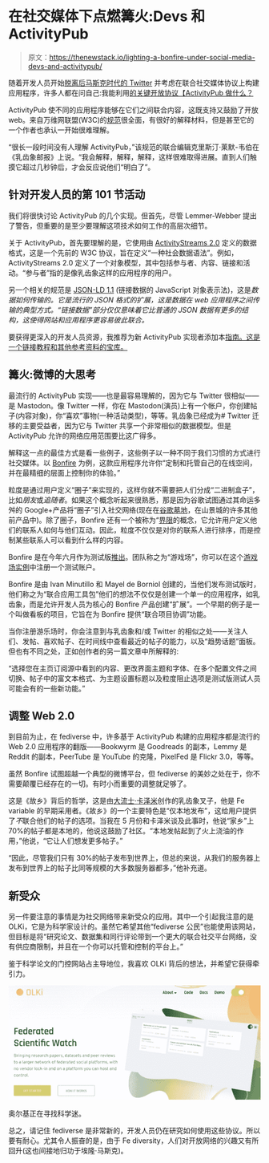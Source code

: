# 在社交媒体下点燃篝火:Devs 和 ActivityPub

> 原文：<https://thenewstack.io/lighting-a-bonfire-under-social-media-devs-and-activitypub/>

随着开发人员开始[脱离后马斯克时代的 Twitter](https://thenewstack.io/devs-are-excited-by-activitypub-open-protocol-for-mastodon/) 并考虑在联合社交媒体协议上构建应用程序，许多人都在问自己:我能利用[的关键开放协议【ActivityPub 做什么？](https://thenewstack.io/the-fediverse-points-to-our-social-media-future-post-musk/)

ActivityPub 使不同的应用程序能够在它们之间联合内容，这既支持又鼓励了开放 web。来自万维网联盟(W3C)的[规范](https://www.w3.org/TR/activitypub/)很全面，有很好的解释材料，但是甚至它的一个作者也承认一开始很难理解。

“很长一段时间没有人理解 ActivityPub，”该规范的联合编辑克里斯汀·莱默-韦伯在《乳齿象邮报》上说。“我会解释，解释，解释，这样很难取得进展。直到人们触摸它超过几秒钟后，才会反应说他们“明白了”。

## 针对开发人员的第 101 节活动

我们将很快讨论 ActivityPub 的几个实现。但首先，尽管 Lemmer-Webber 提出了警告，但重要的是至少要理解这项技术如何工作的高层次细节。

关于 ActivityPub，首先要理解的是，它使用由 [ActivityStreams 2.0](https://www.w3.org/TR/activitystreams-core/) 定义的数据格式，这是一个先前的 W3C 协议，旨在定义“一种社会数据语法”。例如，ActivityStreams 2.0 定义了一个对象模型，其中包括参与者、内容、链接和活动。“参与者”指的是像乳齿象这样的应用程序的用户。

另一个相关的规范是 [JSON-LD 1.1](https://www.w3.org/TR/json-ld/) (链接数据的 JavaScript 对象表示法)，这是*数据如何传输的。它是流行的 JSON 格式的扩展，这是数据在 web 应用程序之间传输的典型方式。“链接数据”部分仅仅意味着它比普通的 JSON 数据有更多的结构，这使得网站和应用程序更容易彼此联合。*

要获得更深入的开发人员资源，我推荐为新 ActivityPub 实现者添加本[指南。这是一个链接教程和其他参考资料的宝库。](https://socialhub.activitypub.rocks/pub/guide-for-new-activitypub-implementers)

## 篝火:微博的大思考

最流行的 ActivityPub 实现——也是最容易理解的，因为它与 Twitter 很相似——是 Mastodon。像 Twitter 一样，你在 Mastodon(演员)上有一个帐户，你创建帖子(内容对象)，你“喜欢”事物(一种活动类型)，等等。乳齿象已经成为# Twitter 迁移的主要受益者，因为它与 Twitter 共享一个非常相似的数据模型。但是 ActivityPub 允许的网络应用范围要比这广得多。

解释这一点的最佳方式是看一些例子，这些例子以一种不同于我们习惯的方式进行社交媒体。以 [Bonfire](https://bonfirenetworks.org/) 为例，这款应用程序允许你“定制和托管自己的在线空间，并在最精细的层面上控制你的体验。”

粒度是通过用户定义“圈子”来实现的，这样你就不需要把人们分成“二进制盒子”，比如*朋友*或*追随者*。如果这个概念听起来很熟悉，那是因为谷歌试图通过其命运多舛的 Google+产品将“圈子”引入社交网络(现在在[谷歌墓地](https://killedbygoogle.com/)，在山景城的许多其他前产品中)。除了圈子，Bonfire 还有一个被称为“[界限](https://bonfirenetworks.org/posts/introducing_boundaries/)的概念，它允许用户定义他们的联系人如何与他们互动。因此，粒度不仅仅是对你的联系人进行排序，而是控制某些联系人可以看到什么样的内容。

Bonfire 是在今年六月作为测试版[推出](https://bonfirenetworks.org/posts/meet_us_at_the_playground/)。团队称之为“游戏场”，你可以在这个[游戏场实例](https://playground.bonfire.cafe/)中注册一个测试账户。

Bonfire 是由 Ivan Minutillo 和 Mayel de Borniol 创建的，当他们发布测试版时，他们称之为“联合应用工具包”他们的想法不仅仅是创建一个单一的应用程序，如乳齿象，而是允许开发人员为核心的 Bonfire 产品创建“扩展”。一个早期的例子是一个叫做看板的项目，它旨在为 Bonfire 提供“联合项目协调”功能。

当你注册游乐场时，你会注意到与乳齿象和/或 Twitter 的相似之处——关注人们、发帖、喜欢帖子、在时间线中查看最近的帖子的能力，以及“趋势话题”面板。但也有不同之处，正如创作者的另一篇文章中所解释的:

“选择您在主页订阅源中看到的内容、更改界面主题和字体、在多个配置文件之间切换、帖子中的富文本格式、为主题设置标题以及粒度阻止选项是测试版测试人员可能会有的一些新功能。”

## 调整 Web 2.0

到目前为止，在 fediverse 中，许多基于 ActivityPub 构建的应用程序都是流行的 Web 2.0 应用程序的翻版——Bookwyrm 是 Goodreads 的副本，Lemmy 是 Reddit 的副本，PeerTube 是 YouTube 的克隆，PixelFed 是 Flickr 3.0，等等。

虽然 Bonfire 试图超越一个典型的微博平台，但 fediverse 的美妙之处在于，你不需要颠覆已经存在的一切。有时小而重要的调整就足够了。

这是《故乡》背后的哲学，这是由[大流士·卡泽米](https://tinysubversions.com/)创作的乳齿象叉子，他是 Fe variable 的早期采用者。《故乡》的一个主要特色是“仅本地发布”，这给用户提供了*不*联合他们的帖子的选项。当我在 5 月份和卡泽米谈及此事时，他说“家乡”上 70%的帖子都是本地的，他说这鼓励了社区。“本地发帖起到了火上浇油的作用，”他说，“它让人们想发更多帖子。”

“因此，尽管我们只有 30%的帖子发布到世界上，但总的来说，从我们的服务器上发布到世界上的帖子比同等规模的大多数服务器都多，”他补充道。

## 新受众

另一件要注意的事情是为社交网络带来新受众的应用。其中一个引起我注意的是 OLKi，它是为科学家设计的。虽然它希望其他“fediverse 公民”也能使用该网站，但目标是将“研究论文、数据集和同行评论带到一个更大的联合社交平台网络，没有供应商限制，并且在一个你可以托管和控制的平台上。”

鉴于科学论文的门控网站占主导地位，我喜欢 OLKi 背后的想法，并希望它获得牵引力。

![](img/88fe7bd50cd6ee06682cc976c89fb73c.png)

奥尔基正在寻找科学迷。

总之，请记住 fediverse 是非常新的，开发人员仍在研究如何使用这些协议。所以要有耐心。尤其令人振奋的是，由于 Fe diversity，人们对开放网络的兴趣又有所回升(这也间接地归功于埃隆·马斯克)。

<svg xmlns:xlink="http://www.w3.org/1999/xlink" viewBox="0 0 68 31" version="1.1"><title>Group</title> <desc>Created with Sketch.</desc></svg>